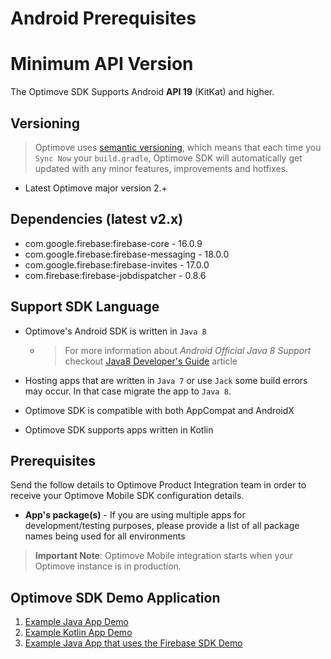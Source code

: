 # Android Prerequisites

# Minimum API Version

The Optimove SDK Supports Android **API 19** (KitKat) and higher.

## Versioning
>Optimove uses [semantic versioning](https://semver.org/), which means that each time you `Sync Now` your `build.gradle`, Optimove SDK will automatically get updated with any minor features, improvements and hotfixes.

- Latest Optimove major version 2.+ 

## Dependencies (latest v2.x)

- com.google.firebase:firebase-core - 16.0.9
- com.google.firebase:firebase-messaging - 18.0.0
- com.google.firebase:firebase-invites - 17.0.0
- com.firebase:firebase-jobdispatcher - 0.8.6

## Support SDK Language

- Optimove's Android SDK is written in `Java 8`
  - >For more information about _Android Official Java 8 Support_ checkout [Java8 Developer's Guide](https://developer.android.com/studio/write/java8-support) article

- Hosting apps that are written in `Java 7` or use `Jack` some build errors may occur. In that case migrate the app to `Java 8`. 

- Optimove SDK is compatible with both AppCompat and AndroidX

- Optimove SDK supports apps written in Kotlin

## Prerequisites
Send the follow details to Optimove Product Integration team in order to receive your Optimove Mobile SDK configuration details.

- **App's package(s)** - If you are using multiple apps for development/testing purposes, please provide a list of all package names being used for all environments

>**Important Note**: Optimove Mobile integration starts when your Optimove instance is in production.

## Optimove SDK Demo Application

1. [Example Java App Demo](https://github.com/optimove-tech/Mobile-SDK-Integration-Guide/tree/master/Android%20Integration%20Guide/example-apps/app-with-firebase-sdk)
2. [Example Kotlin App Demo](https://github.com/optimove-tech/Mobile-SDK-Integration-Guide/tree/master/Android%20Integration%20Guide/example-apps/kotlin-app)
3. [Example Java App that uses the Firebase SDK Demo](https://github.com/optimove-tech/Mobile-SDK-Integration-Guide/tree/master/Android%20Integration%20Guide/example-apps/simple-app)
